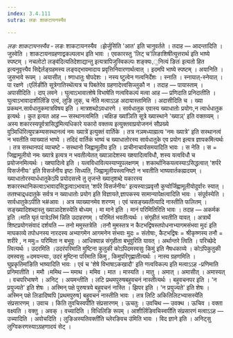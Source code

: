 ```yaml
---
index: 3.4.111
sutra: लङः शाकटायनस्यैव

---
```

_लङः शाकटायनस्यैव_ - लङः शाकटायनस्यैव ।झेर्जुसि॑ति 'आत' इति चानुवर्तते । तदाह — आदन्तादिति । जुस्वेति । शाकटायनग्रहणाद्वकल्पलाभ इति भावः । एवकारस्तु 'लिट् च'लिङाशिषी॑त्युत्तरार्थ इति भाष्ये स्पष्टम् । नचलोटो लङ्व॑दित्यतिदेशाद्यान्तु इत्यत्रापिजुस्विकल्पः शङ्क्यः,॒नित्यं ङितः॑ इत्यतो हित इत्यनुवृत्त्यैव सिद्देर्लङ्ग्रहमस्य लङ्वद्भावमादाय प्रवृत्तिनिवारणार्थत्वात् । इदमपि भाष्ये स्पष्टम् । अयानिति । जुसभावे रूपम् । अयासीत् । ष्णाधातुः षोपदेशः । नस्य ष्टुत्वेन णत्वनिर्देशः । स्नाति । स्नायात्-स्नेयात् । पा रक्षणे ।एर्लिङी॑ति सूत्रेगातिस्थे॑त्यत्र च पिबतेरेव ग्रहणादेत्त्वसिज्लुकौ न । तदाह —  पायास्ताम् । अपासीदिति । दाप् लवने । घुत्वाऽभावात्शेषे विभाषे॑ति णत्वविकल्पं मत्वा आह —  प्रणिदाति प्रनिदातीति । घुत्वाऽभावादाशीर्लिङि एत्वं, लुङि लुक्, च नेति मत्वाऽ‌ऽह अदायास्तामिति । अदासीदिति च । ख्या प्रकथन.सार्वधातुकमात्रविषय इति । मात्रशब्दोऽवधारणे । सार्वधातुक एवास्य ख्याधातोः प्रयोगः,न त्वार्धधातुक इत्यर्थः । कुत इत्यत आह — सस्थानत्वमिति ।चक्षिङ ख्या॑ञिति सूत्रे ख्यास्थाने 'ख्याञ्' इति वक्तव्यम् । अस्य शकारस्यपूर्वत्रासिद्ध॑मित्यधिकारे यकारो वक्तव्य इत्युक्तवाप्रयोजननं सौप्रख्ये वुञ्विधि॑रित्युपक्रम्यसस्थानत्वं नमः ख्यात्रे॑ इत्युक्तं वार्तिके । तत्र नञमध्याह्मत्य 'नमः ख्यात्रे' इति सस्थानत्वं न भवतीति व्याख्यातं भाष्ये । तदिदं वार्तिकं भाष्यं च ख्याधातोरस्य सार्वधातुके एव प्रयोग इत्यत्र ज्ञापकमित्यर्थः । तत्र सस्थानपदं व्याचष्टे - सस्थानो जिह्वामूलीय इति । प्राचीनाचार्यसमयादिति भावः । स नेति । स = जिह्वामूलीयो नमः ख्यात्रे इत्यत्र न भवतीत्येतत् ख्याञादेशस्य ख्श्यादित्वविधौ, शस्य यत्वविधौ च प्रयोजनमित्यर्थः । ख्श्यादित्वे इति । यत्वविधावित्यस्याप्युपलक्षणम् । शकार्थानिकयत्वस्याऽसिद्धत्वात् 'शर्परे विसर्जनीयः' इति विसर्जनीय इष्टः सिध्यति, जिह्वामूलीयस्त्वनिष्टो न भवतीति भाष्यवार्तकह्मदयम् । ख्याधातोरस्यार्धधातुकेऽपि प्रयोदसत्त्वे तु तृजन्ते ख्यातृशब्दे यकारस्य शकारस्थानिकत्वाऽभावादसिद्धत्वाऽभावात् 'शर्परे विसर्जनीयः' इत्यस्याऽप्रवृत्तौ कुप्वोर्जिह्वामूलीयोदुर्वारः स्यात् । ततश्चाद्र्धदातुके सर्वत्र न ख्याधातोः प्रयोग इति विज्ञायते,ज्ञापकस्य सामान्यापेक्षत्वादिति भावः । संपूर्वस्येति । सार्वधातुकेऽपीति भ#आवः । अत्र व्याख्यानमेव शरणम् । एवं चसङ्ख्यती॑त्यादि नास्तीति फलितम् । सङ्ख्यादिशब्दास्तु ख्याञादेशस्येति बोध्यम् । मा माने इति । मानं परिमितिरिति भावः । तदाह — अकर्मक इति ।माति घृतं पात्रेऽस्मि॑ न्निति उदाहरणम् । परिमितं भवतीत्यर्थः । संगृहीतं भवतीति यावत् । अत्रार्थे शिष्टप्रयोगसंवादं दर्शयति — तनो ममुस्तत्रेति ।तनौ मुमस्तत्र न कैटभद्विषस्तपोधनाभ्यागमसंभवा मुदः॑ इति माघकाव्ये तपोधनस्य नारदस्य अभ्यागमेन आगमनेन संभवाः मुदः = संतोषाः, कैटभद्विषः = श्रीकृष्णस्य तनौ = शरीरे , न ममुः= परिमिता न बभूवुः । आधिक्यान्न संगृहीता बभूवुरिति यावत् । अर्थान्तरे त्विति । परिच्छेदे त्वित्यर्थः । उदरमिति ।उदरंपरिमाति मुष्टिना कुतुकी कोऽपिदमस्वसुः किमु॑ इति नैषधकाव्ये । कोऽपिकुतुकी दमस्वसुः =दमयन्त्याः, उदरं मुष्टिना परिमाति किमु , किमुपरिगृह्णातीत्यर्थः । नास्य ग्रहणमिति ।घुप्रकृतिमा॑ङिति भाष्यादिति भावः । एवं च 'शेषे विभाषाऽकखादौ' इति णत्वविकल्प इति मत्वाऽ‌ऽह -प्रणिमाति प्रनिमातीति । ममौ ।ममिथ — ममाथ । ममिव । मात । मास्यति । मातु । अमात् । अमासीत् । अमास्यत् । वचपरिभाषणे । अनिट् । अयमन्तीति । लटि प्रथमपुरुषबहुवचनं नास्तीत्यर्थः । बहुवचनपर इति । 'न प्रयुज्यते' इति शेषः । अस्मिन् पक्षे पुरुषत्रये बहुवचनं नास्ति । झिपर इति । 'न प्रयुज्यते' इति शेषः । अस्मिन् पक्षे लिडादिष्वपि [प्रथमपुरुष] बहुवचनं नास्तीति भावः । तत्र लिटि अकितिलिटभ्यासस्ये॑ति संप्रसारणम् । उवाच । किति तुवचिस्वपी॑ति संप्रसारणम् । ऊचतुः । उवचिथ  — उवक्थ । ऊचिव । वक्ता वक्ष्यति । वक्तु । अवक् । वच्यादिति । विधिलिङि रूपम् । आशीर्लिङिवचिस्वपी॑ति संप्रसारणं मत्वाऽ‌ऽह —  उच्यादिति । अवोचदिति । लुङिअस्यतिवक्ती॑ति च्लेरङिवच उ॑मिति भावः । विद ज्ञाने इति । अनिट्सु लुग्विकरणस्याऽग्रहणादयं सेट् ।